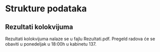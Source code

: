 # Strukture podataka

## Rezultati kolokvijuma

Rezultati kolokvijuma nalaze se u fajlu Rezultati.pdf. Pregeld radova će se obaviti u ponedeljak u 18:00h u kabinetu 137.